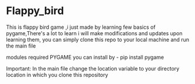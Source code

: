 # Flappy_bird
This is flappy bird game ,i just made by learning few basics of pygame,There's a lot to learn i will make modifications
and updates upon learning them, you can simply clone this repo to your local machine and run the main file

modules required PYGAME
you can install by - pip install pygame

Important: In the main file change the location variable to your directory location in which you clone this repository
